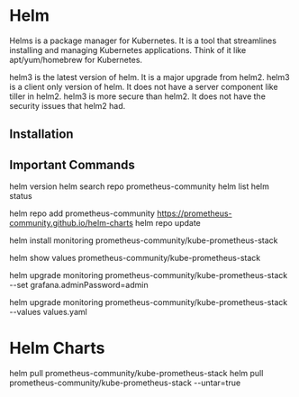 # Helm 

Helms is a package manager for Kubernetes. It is a tool that streamlines installing and managing Kubernetes applications. Think of it like apt/yum/homebrew for Kubernetes.

helm3 is the latest version of helm. It is a major upgrade from helm2.
helm3 is a client only version of helm. It does not have a server component like tiller in helm2.
helm3 is more secure than helm2. It does not have the security issues that helm2 had.

## Installation

## Important Commands

helm version
helm search repo prometheus-community
helm list
helm status

helm repo add prometheus-community https://prometheus-community.github.io/helm-charts
helm repo update

helm install monitoring prometheus-community/kube-prometheus-stack

helm show values prometheus-community/kube-prometheus-stack

helm upgrade monitoring prometheus-community/kube-prometheus-stack --set grafana.adminPassword=admin

helm upgrade monitoring prometheus-community/kube-prometheus-stack --values values.yaml

# Helm Charts
helm pull prometheus-community/kube-prometheus-stack
helm pull prometheus-community/kube-prometheus-stack --untar=true